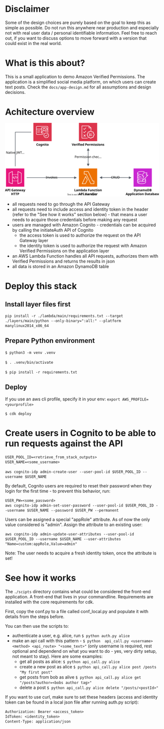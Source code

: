 # Disclaimer
Some of the design choices are purely based on the goal to keep this as simple as possible. Do not run this anywhere near production and especially not with real user data / personal identifiable information. Feel free to reach out, if you want to discuss options to move forward with a version that could exist in the real world.

# What is this about?
This is a small application to demo Amazon Verified Permissions. The application is a simplified social media platform, on which users can create text posts. Check the `docs/app-design.md` for all assumptions and design decisions.

# Achitecture overview
![Architecture diagram](docs/architecture.svg)
* all requests need to go through the API Gateway
* all requests need to include access and identity token in the header (refer to the "See how it works" section below) - that means a user needs to acquire those credentials before making any request
* users are managed with Amazon Cognito - credentials can be acquired by calling the initiateAuth API of Cognito
  - the access token is used to authorize the request on the API Gateway layer
  - the identity token is used to authorize the request with Amazon Verified Permissions on the application layer
* an AWS Lambda Function handles all API requests, authorizes them with Verified Permissions and returns the results in json
* all data is stored in an Amazon DynamoDB table

# Deploy this stack

## Install layer files first
```
pip install -r ./lambda/main/requirements.txt --target ./layers/main/python --only-binary=":all:" --platform manylinux2014_x86_64
```
## Prepare Python environment
```
$ python3 -m venv .venv

$ . .venv/bin/activate

$ pip install -r requirements.txt
```

## Deploy
If you use an aws cli profile, specify it in your env: `export AWS_PROFILE=<yourprofile>`
```
$ cdk deploy
```

# Create users in Cognito to be able to run requests against the API

```
USER_POOL_ID=<retrieve_from_stack_outputs>
USER_NAME=<some_username>

aws cognito-idp admin-create-user --user-pool-id $USER_POOL_ID --username $USER_NAME
```
By default, Cognito users are required to reset their password when they login for the first time - to prevent this behavior, run:

```
USER_PW=<some_password>
aws cognito-idp admin-set-user-password --user-pool-id $USER_POOL_ID --username $USER_NAME --password $USER_PW --permanent
```
Users can be assigned a special "appRole" attribute. As of now the only value considered is "admin". Assign the attribute to an existing user:

```
aws cognito-idp admin-update-user-attributes --user-pool-id $USER_POOL_ID --username $USER_NAME --user-attributes "Name=custom:appRole,Value=admin"
```
Note: The user needs to acquire a fresh identity token, once the attribute is set!

# See how it works
The `./scipts` directory contains what could be considered the front-end application. A front-end that lives in your commandline. Requirements are installed with the core requirements for cdk. 

First, copy the conf.py to a file called conf_local.py and populate it with details from the steps before. 

You can then use the scripts to:
* authenticate a user, e.g. alice, run `$ python auth.py alice`
* make an api call with this pattern - `$ python  api_call.py <username> <method> <api_route> "<some_text>"` (only username is required, rest optional and dependend on what you want to do - yes, very dirty setup, not meant to stay). Here are some examples:
	* get all posts as alice: `$ python api_call.py alice`
	* create a new post as alice `$ python api_call.py alice post /posts "My first post"`
	* get posts from bob as alive `$ python api_call.py alice get "/posts?author=<bobs author tag>"`
	* delete a post `$ python api_call.py alice delete "/posts/<postId>"`

If you want to use curl, make sure to set these headers (access and identity token can be found in a local json file after running auth.py script):
```
Authorization: Bearer <access_token>
IdToken: <identity_token>
Content-Type: application/json
```
